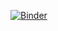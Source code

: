 [![Binder](https://mybinder.org/badge_logo.svg)](https://mybinder.org/v2/gh/c-0-j-0-c/python_and_sql_binder/other?labpath=explore_chinook.ipynb)

